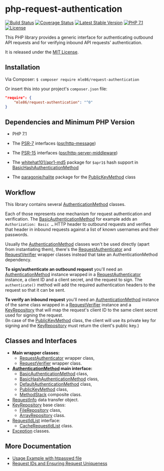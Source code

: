 # php-request-authentication

[![Build Status](https://travis-ci.org/mle86/php-request-authentication.svg?branch=master)](https://travis-ci.org/mle86/php-request-authentication)
[![Coverage Status](https://coveralls.io/repos/github/mle86/php-request-authentication/badge.svg?branch=master)](https://coveralls.io/github/mle86/php-request-authentication?branch=master)
[![Latest Stable Version](https://poser.pugx.org/mle86/request-authentication/version)](https://packagist.org/packages/mle86/request-authentication)
[![PHP 7.1](https://img.shields.io/badge/php-7.1-8892BF.svg?style=flat)](https://php.net/)
[![License](https://poser.pugx.org/mle86/request-authentication/license)](https://packagist.org/packages/mle86/request-authentication)

This PHP library provides a generic interface for authenticating outbound API requests
and for verifying inbound API requests' authentication.

It is released under the [MIT License](https://opensource.org/licenses/MIT).


## Installation

Via Composer:  `$ composer require mle86/request-authentication`

Or insert this into your project's `composer.json` file:

```json
"require": {
    "mle86/request-authentication": "^0"
}
```


## Dependencies and Minimum PHP Version

- PHP 7.1

- The [PSR-7](https://www.php-fig.org/psr/psr-7/) interfaces ([psr/http-message](https://github.com/php-fig/http-message))
- The [PSR-15](https://www.php-fig.org/psr/psr-15/) interfaces ([psr/http-server-middleware](https://github.com/php-fig/http-server-handler))

- The [whitehat101/apr1-md5](https://packagist.org/packages/whitehat101/apr1-md5) package for `$apr1$` hash support in [BasicHashAuthenticationMethod]
- The [paragonie/halite](https://packagist.org/packages/paragonie/halite) package for the [PublicKeyMethod] class


## Workflow

This library contains several [AuthenticationMethod] classes.

Each of those represents one mechanism for request authentication and verification.
The [BasicAuthenticationMethod] for example adds an `Authorization: Basic …` HTTP header to outbound requests
and verifies that header in inbound requests against a list of known usernames and their passwords.

Usually the [AuthenticationMethod] classes won't be used directly
(apart from instantiating them),
there's the [RequestAuthenticator] and [RequestVerifier] wrapper classes instead
that take an AuthenticationMethod dependency.

**To sign/authenticate an outbound request**
you'll need an [AuthenticationMethod] instance
wrapped in a [RequestAuthenticator] instance,
a client ID and a client secret,
and the request to sign.
The `authenticate()` method will add
the required authentication headers
to the request
so that it can be sent.

**To verify an inbound request**
you'll need an [AuthenticationMethod] instance of the same class
wrapped in a [RequestVerifier] instance
and a [KeyRepository] that will map the request's client ID
to the same client secret used for signing the request.  
(In case of the [PublicKeyMethod] class,
the client will use its private key for signing
and the [KeyRepository] must return the client's public key.)


## Classes and Interfaces

* **Main wrapper classes:**
    * [RequestAuthenticator] wrapper class,
    * [RequestVerifier] wrapper class.
* **[AuthenticationMethod] main interface:**
    * [BasicAuthenticationMethod] class,
    * [BasicHashAuthenticationMethod] class,
    * [DefaultAuthenticationMethod] class,
    * [PublicKeyMethod] class,
    * [MethodStack] composite class.
* [RequestInfo] data transfer object.
* [KeyRepository] base class:
    * [FileRepository] class,
    * [ArrayRepository] class.
* [RequestIdList] interface:
    * [CacheRequestIdList] class.
* [Exception] classes.


## More Documentation

* [Usage Example with htpasswd file](doc/Example_htpasswd.md)
* [Request IDs and Ensuring Request Uniqueness](doc/Request_IDs.md)


[RequestAuthenticator]: doc/Class_RequestAuthenticator.md
[RequestVerifier]: doc/Class_RequestVerifier.md
[AuthenticationMethod]: doc/Class_AuthenticationMethod.md
[BasicAuthenticationMethod]: doc/Class_BasicAuthenticationMethod.md
[BasicHashAuthenticationMethod]: doc/Class_BasicHashAuthenticationMethod.md
[DefaultAuthenticationMethod]: doc/Class_DefaultAuthenticationMethod.md
[PublicKeyMethod]: doc/Class_PublicKeyMethod.md
[RequestInfo]: doc/Class_RequestInfo.md
[KeyRepository]: doc/Class_KeyRepository.md
[ArrayRepository]: doc/Class_ArrayRepository.md
[FileRepository]: doc/Class_FileRepository.md
[Exception]: doc/Exceptions.md
[MethodStack]: doc/Class_MethodStack.md
[RequestIdList]: doc/Class_RequestIdList.md
[CacheRequestIdList]: doc/Class_CacheRequestIdList.md
